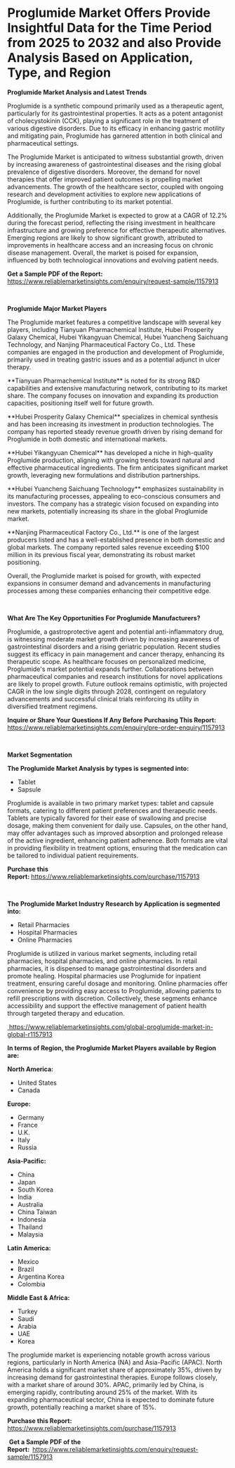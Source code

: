 <p><h1>Proglumide Market Offers Provide Insightful Data for the Time Period from 2025 to 2032 and also Provide Analysis Based on Application, Type, and Region</h1></p><p><strong>Proglumide Market Analysis and Latest Trends</strong></p>
<p><p>Proglumide is a synthetic compound primarily used as a therapeutic agent, particularly for its gastrointestinal properties. It acts as a potent antagonist of cholecystokinin (CCK), playing a significant role in the treatment of various digestive disorders. Due to its efficacy in enhancing gastric motility and mitigating pain, Proglumide has garnered attention in both clinical and pharmaceutical settings.</p><p>The Proglumide Market is anticipated to witness substantial growth, driven by increasing awareness of gastrointestinal diseases and the rising global prevalence of digestive disorders. Moreover, the demand for novel therapies that offer improved patient outcomes is propelling market advancements. The growth of the healthcare sector, coupled with ongoing research and development activities to explore new applications of Proglumide, is further contributing to its market potential.</p><p>Additionally, the Proglumide Market is expected to grow at a CAGR of 12.2% during the forecast period, reflecting the rising investment in healthcare infrastructure and growing preference for effective therapeutic alternatives. Emerging regions are likely to show significant growth, attributed to improvements in healthcare access and an increasing focus on chronic disease management. Overall, the market is poised for expansion, influenced by both technological innovations and evolving patient needs.</p></p>
<p><strong>Get a Sample PDF of the Report:&nbsp;</strong> <a href="https://www.reliablemarketinsights.com/enquiry/request-sample/1157913?utm_campaign=3086&utm_medium=2&utm_source=Github&utm_content=ia&utm_term=19042025&utm_id=proglumide">https://www.reliablemarketinsights.com/enquiry/request-sample/1157913</a></p>
<p>&nbsp;</p>
<p><strong>Proglumide Major Market Players</strong></p>
<p><p>The Proglumide market features a competitive landscape with several key players, including Tianyuan Pharmachemical Institute, Hubei Prosperity Galaxy Chemical, Hubei Yikangyuan Chemical, Hubei Yuancheng Saichuang Technology, and Nanjing Pharmaceutical Factory Co., Ltd. These companies are engaged in the production and development of Proglumide, primarily used in treating gastric issues and as a potential adjunct in ulcer therapy.</p><p>**Tianyuan Pharmachemical Institute** is noted for its strong R&D capabilities and extensive manufacturing network, contributing to its market share. The company focuses on innovation and expanding its production capacities, positioning itself well for future growth.</p><p>**Hubei Prosperity Galaxy Chemical** specializes in chemical synthesis and has been increasing its investment in production technologies. The company has reported steady revenue growth driven by rising demand for Proglumide in both domestic and international markets. </p><p>**Hubei Yikangyuan Chemical** has developed a niche in high-quality Proglumide production, aligning with growing trends toward natural and effective pharmaceutical ingredients. The firm anticipates significant market growth, leveraging new formulations and distribution partnerships.</p><p>**Hubei Yuancheng Saichuang Technology** emphasizes sustainability in its manufacturing processes, appealing to eco-conscious consumers and investors. The company has a strategic vision focused on expanding into new markets, potentially increasing its share in the global Proglumide market.</p><p>**Nanjing Pharmaceutical Factory Co., Ltd.** is one of the largest producers listed and has a well-established presence in both domestic and global markets. The company reported sales revenue exceeding $100 million in its previous fiscal year, demonstrating its robust market positioning.</p><p>Overall, the Proglumide market is poised for growth, with expected expansions in consumer demand and advancements in manufacturing processes among these companies enhancing their competitive edge.</p></p>
<p>&nbsp;</p>
<p><strong>What Are The Key Opportunities For Proglumide Manufacturers?</strong></p>
<p><p>Proglumide, a gastroprotective agent and potential anti-inflammatory drug, is witnessing moderate market growth driven by increasing awareness of gastrointestinal disorders and a rising geriatric population. Recent studies suggest its efficacy in pain management and cancer therapy, enhancing its therapeutic scope. As healthcare focuses on personalized medicine, Proglumide's market potential expands further. Collaborations between pharmaceutical companies and research institutions for novel applications are likely to propel growth. Future outlook remains optimistic, with projected CAGR in the low single digits through 2028, contingent on regulatory advancements and successful clinical trials reinforcing its utility in diversified treatment regimens.</p></p>
<p><strong>Inquire or Share Your Questions If Any Before Purchasing This Report:</strong> <a href="https://www.reliablemarketinsights.com/enquiry/pre-order-enquiry/1157913?utm_campaign=3086&utm_medium=2&utm_source=Github&utm_content=ia&utm_term=19042025&utm_id=proglumide">https://www.reliablemarketinsights.com/enquiry/pre-order-enquiry/1157913</a></p>
<p>&nbsp;</p>
<p><strong>Market Segmentation</strong></p>
<p><strong>The Proglumide Market Analysis by types is segmented into:</strong></p>
<p><ul><li>Tablet</li><li>Sapsule</li></ul></p>
<p><p>Proglumide is available in two primary market types: tablet and capsule formats, catering to different patient preferences and therapeutic needs. Tablets are typically favored for their ease of swallowing and precise dosage, making them convenient for daily use. Capsules, on the other hand, may offer advantages such as improved absorption and prolonged release of the active ingredient, enhancing patient adherence. Both formats are vital in providing flexibility in treatment options, ensuring that the medication can be tailored to individual patient requirements.</p></p>
<p><strong>Purchase this Report:&nbsp;</strong><a href="https://www.reliablemarketinsights.com/purchase/1157913?utm_campaign=3086&utm_medium=2&utm_source=Github&utm_content=ia&utm_term=19042025&utm_id=proglumide">https://www.reliablemarketinsights.com/purchase/1157913</a></p>
<p>&nbsp;</p>
<p><strong>The Proglumide Market Industry Research by Application is segmented into:</strong></p>
<p><ul><li>Retail Pharmacies</li><li>Hospital Pharmacies</li><li>Online Pharmacies</li></ul></p>
<p><p>Proglumide is utilized in various market segments, including retail pharmacies, hospital pharmacies, and online pharmacies. In retail pharmacies, it is dispensed to manage gastrointestinal disorders and promote healing. Hospital pharmacies use Proglumide for inpatient treatment, ensuring careful dosage and monitoring. Online pharmacies offer convenience by providing easy access to Proglumide, allowing patients to refill prescriptions with discretion. Collectively, these segments enhance accessibility and support the effective management of patient health through targeted therapy and education.</p></p>
<p><a href="https://www.reliablemarketinsights.com/global-proglumide-market-in-global-r1157913?utm_campaign=3086&utm_medium=2&utm_source=Github&utm_content=ia&utm_term=19042025&utm_id=proglumide">&nbsp;https://www.reliablemarketinsights.com/global-proglumide-market-in-global-r1157913</a></p>
<p><strong>In terms of Region, the Proglumide Market Players available by Region are:</strong></p>
<p>
    <p> <strong> North America: </strong>
        <ul>
            <li>United States</li>
            <li>Canada</li>
        </ul>
        </p> 
    <p> <strong> Europe: </strong>
        <ul>
            <li>Germany</li>
            <li>France</li>
            <li>U.K.</li>
            <li>Italy</li>
            <li>Russia</li>
        </ul>
        </p> 
    <p> <strong> Asia-Pacific: </strong>
        <ul>
            <li>China</li>
            <li>Japan</li>
            <li>South Korea</li>
            <li>India</li>
            <li>Australia</li>
            <li>China Taiwan</li>
            <li>Indonesia</li>
            <li>Thailand</li>
            <li>Malaysia</li>
        </ul>
        </p> 
    <p> <strong> Latin America: </strong>
        <ul>
            <li>Mexico</li>
            <li>Brazil</li>
            <li>Argentina Korea</li>
            <li>Colombia</li>
        </ul>
        </p> 
    <p> <strong> Middle East & Africa: </strong>
        <ul>
            <li>Turkey</li>
            <li>Saudi</li>
            <li>Arabia</li>
            <li>UAE</li>
            <li>Korea</li>
        </ul>
    </p>
    </p>
<p><p>The proglumide market is experiencing notable growth across various regions, particularly in North America (NA) and Asia-Pacific (APAC). North America holds a significant market share of approximately 35%, driven by increasing demand for gastrointestinal therapies. Europe follows closely, with a market share of around 30%. APAC, primarily led by China, is emerging rapidly, contributing around 25% of the market. With its expanding pharmaceutical sector, China is expected to dominate future growth, potentially reaching a market share of 15%.</p></p>
<p><strong>Purchase this Report: </strong><a href="https://www.reliablemarketinsights.com/purchase/1157913?utm_campaign=3086&utm_medium=2&utm_source=Github&utm_content=ia&utm_term=19042025&utm_id=proglumide">https://www.reliablemarketinsights.com/purchase/1157913</a></p>
<p>&nbsp;<strong>Get a Sample PDF of the Report:&nbsp;&nbsp;</strong><a href="https://www.reliablemarketinsights.com/enquiry/request-sample/1157913?utm_campaign=3086&utm_medium=2&utm_source=Github&utm_content=ia&utm_term=19042025&utm_id=proglumide">https://www.reliablemarketinsights.com/enquiry/request-sample/1157913</a></p>
<p><strong></strong></p>
<p><p></p><p></p><p></p></p>